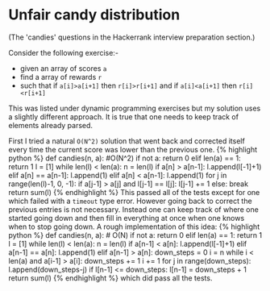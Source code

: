 # Unfair candy distribution

(The 'candies' questions in the Hackerrank interview preparation section.)

Consider the following exercise:-
* given an array of scores `a`
* find a array of rewards `r`
* such that if `a[i]>a[i+1]` then `r[i]>r[i+1]` and if `a[i]<a[i+1]` then `r[i]<r[i+1]`

This was listed under dynamic programming exercises but my solution uses a slightly different approach.
It is true that one needs to keep track of elements already parsed.

First I tried a natural `O(N^2)` solution that went back and corrected itself every time the current score was lower than the previous one.
{% highlight python %}
def candies(n, a): #O(N^2)
    if not a:
        return 0
    elif len(a) == 1:
        return 1
    l = [1]
    while len(l) < len(a):
        n = len(l)
        if a[n] > a[n-1]:
            l.append(l[-1]+1)
        elif a[n] == a[n-1]:
            l.append(1)
        elif a[n] < a[n-1]:
            l.append(1)
            for j in range(len(l)-1, 0, -1):
                if a[j-1] > a[j] and l[j-1] == l[j]:
                    l[j-1] += 1
                else:
                    break
    return sum(l)
{% endhighlight %}
This passed all of the tests except for one which failed with a `timeout` type error.
However going back to correct the previous entries is not necessary.
Instead one can keep track of where one started going down and then fill in everything at once when one knows when to stop going down.
A rough implementation of this idea:
{% highlight python %}
def candies(n, a): # O(N)
    if not a:
        return 0
    elif len(a) == 1:
        return 1
    l = [1]
    while len(l) < len(a):
        n = len(l)
        if a[n-1] < a[n]:
            l.append(l[-1]+1)
        elif a[n-1] == a[n]:
            l.append(1)
        elif a[n-1] > a[n]:
            down_steps = 0
            i = n
            while i < len(a) and a[i-1] > a[i]:
                down_steps += 1
                i += 1
            for j in range(down_steps):
                l.append(down_steps-j)
            if l[n-1] <= down_steps: 
                l[n-1] = down_steps + 1
    return sum(l)
{% endhighlight %}
which did pass all the tests.